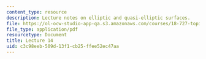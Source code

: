 ```yaml
---
content_type: resource
description: Lecture notes on elliptic and quasi-elliptic surfaces.
file: https://ol-ocw-studio-app-qa.s3.amazonaws.com/courses/18-727-topics-in-algebraic-geometry-algebraic-surfaces-spring-2008/c3c98eeb509d13f1cb25ffee52ec47aa_lect14.pdf
file_type: application/pdf
resourcetype: Document
title: Lecture 14
uid: c3c98eeb-509d-13f1-cb25-ffee52ec47aa
---
```

